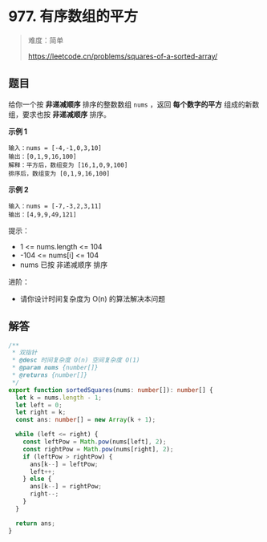 # 977. 有序数组的平方

> 难度：简单
>
> https://leetcode.cn/problems/squares-of-a-sorted-array/

## 题目

给你一个按 **非递减顺序** 排序的整数数组 `nums` ，返回 **每个数字的平方** 组成的新数组，要求也按 **非递减顺序** 排序。

**示例 1**

```
输入：nums = [-4,-1,0,3,10]
输出：[0,1,9,16,100]
解释：平方后，数组变为 [16,1,0,9,100]
排序后，数组变为 [0,1,9,16,100]
```

**示例 2**

```
输入：nums = [-7,-3,2,3,11]
输出：[4,9,9,49,121]
```

提示：

- 1 <= nums.length <= 104
- -104 <= nums[i] <= 104
- nums 已按 非递减顺序 排序

进阶：

- 请你设计时间复杂度为 O(n) 的算法解决本问题

## 解答

```typescript
/**
 * 双指针
 * @desc 时间复杂度 O(n) 空间复杂度 O(1)
 * @param nums {number[]}
 * @returns {number[]}
 */
export function sortedSquares(nums: number[]): number[] {
  let k = nums.length - 1;
  let left = 0;
  let right = k;
  const ans: number[] = new Array(k + 1);

  while (left <= right) {
    const leftPow = Math.pow(nums[left], 2);
    const rightPow = Math.pow(nums[right], 2);
    if (leftPow > rightPow) {
      ans[k--] = leftPow;
      left++;
    } else {
      ans[k--] = rightPow;
      right--;
    }
  }

  return ans;
}
```
